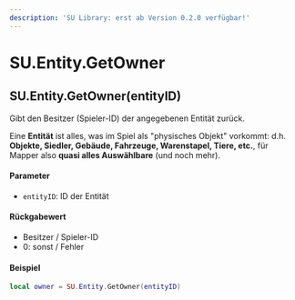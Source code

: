 ```yaml
---
description: 'SU Library: erst ab Version 0.2.0 verfügbar!'
---
```


# SU.Entity.GetOwner

## SU.Entity.GetOwner(entityID)

Gibt den Besitzer (Spieler-ID) der angegebenen Entität zurück.

Eine **Entität** ist alles, was im Spiel als "physisches Objekt" vorkommt: d.h. **Objekte, Siedler, Gebäude, Fahrzeuge, Warenstapel, Tiere, etc.**, für Mapper also **quasi alles Auswählbare** (und noch mehr).

#### Parameter

* `entityID`: ID der Entität

#### Rückgabewert

* Besitzer / Spieler-ID
* 0: sonst / Fehler

#### Beispiel

```lua
local owner = SU.Entity.GetOwner(entityID)
```
